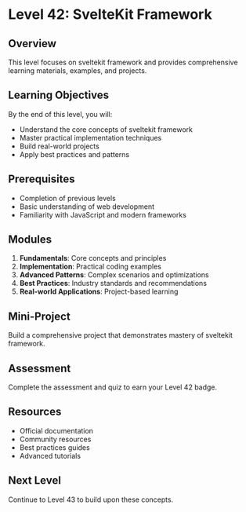 # Level 42: SvelteKit Framework

## Overview
This level focuses on sveltekit framework and provides comprehensive learning materials, examples, and projects.

## Learning Objectives
By the end of this level, you will:
- Understand the core concepts of sveltekit framework
- Master practical implementation techniques
- Build real-world projects
- Apply best practices and patterns

## Prerequisites
- Completion of previous levels
- Basic understanding of web development
- Familiarity with JavaScript and modern frameworks

## Modules
1. **Fundamentals**: Core concepts and principles
2. **Implementation**: Practical coding examples
3. **Advanced Patterns**: Complex scenarios and optimizations
4. **Best Practices**: Industry standards and recommendations
5. **Real-world Applications**: Project-based learning

## Mini-Project
Build a comprehensive project that demonstrates mastery of sveltekit framework.

## Assessment
Complete the assessment and quiz to earn your Level 42 badge.

## Resources
- Official documentation
- Community resources
- Best practices guides
- Advanced tutorials

## Next Level
Continue to Level 43 to build upon these concepts.

